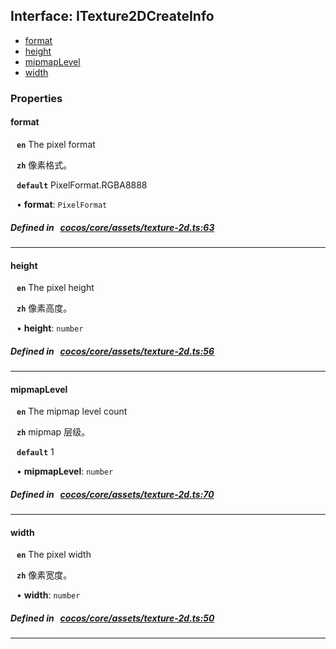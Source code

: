 ## Interface: ITexture2DCreateInfo

- [format](#format)
- [height](#height)
- [mipmapLevel](#mipmapLevel)
- [width](#width)

### Properties

#### format

<div style="margin-left: 10px;">



**`en`** The pixel format



**`zh`** 像素格式。



**`default`** PixelFormat.RGBA8888



• **format**: ``PixelFormat``

</div>

##### Defined in &nbsp;   [cocos/core/assets/texture-2d.ts:63](https://github.com/cocos-creator/engine/blob/c7bf6b8a9/cocos/core/assets/texture-2d.ts#L63)&nbsp;
___
#### height

<div style="margin-left: 10px;">



**`en`** The pixel height



**`zh`** 像素高度。



• **height**: ``number``

</div>

##### Defined in &nbsp;   [cocos/core/assets/texture-2d.ts:56](https://github.com/cocos-creator/engine/blob/c7bf6b8a9/cocos/core/assets/texture-2d.ts#L56)&nbsp;
___
#### mipmapLevel

<div style="margin-left: 10px;">



**`en`** The mipmap level count



**`zh`** mipmap 层级。



**`default`** 1



• **mipmapLevel**: ``number``

</div>

##### Defined in &nbsp;   [cocos/core/assets/texture-2d.ts:70](https://github.com/cocos-creator/engine/blob/c7bf6b8a9/cocos/core/assets/texture-2d.ts#L70)&nbsp;
___
#### width

<div style="margin-left: 10px;">



**`en`** The pixel width



**`zh`** 像素宽度。



• **width**: ``number``

</div>

##### Defined in &nbsp;   [cocos/core/assets/texture-2d.ts:50](https://github.com/cocos-creator/engine/blob/c7bf6b8a9/cocos/core/assets/texture-2d.ts#L50)&nbsp;
___
